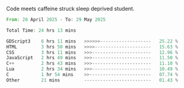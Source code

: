 Code meets caffeine struck sleep deprived student.

<!--START_SECTION:waka-->

```rust
From: 28 April 2025 - To: 29 May 2025

Total Time: 24 hrs 13 mins

GDScript3    6 hrs 11 mins   >>>>>>-------------------   25.22 %
HTML         3 hrs 50 mins   >>>>---------------------   15.63 %
CSS          3 hrs 11 mins   >>>----------------------   12.96 %
JavaScript   2 hrs 49 mins   >>>----------------------   11.50 %
C++          2 hrs 43 mins   >>>----------------------   11.10 %
Lua          2 hrs 34 mins   >>>----------------------   10.49 %
C            1 hr 54 mins    >>-----------------------   07.74 %
Other        21 mins         -------------------------   01.43 %
```

<!--END_SECTION:waka-->
